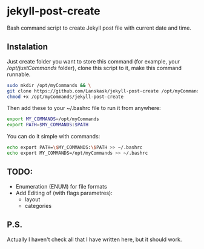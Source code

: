# jekyll-post-create

Bash command script to create Jekyll post file with current date and time. 

Instalation
-----------

Just create folder you want to store this command (for example, your */opt/justCommands* folder), clone this script to it, make this command runnable. 

```bash
sudo mkdir /opt/myCommands && \
git clone https://github.com/Lanskask/jekyll-post-create /opt/myCommands && \
chmod +x /opt/myCommands/jekyll-post-create
```
Then add these to your ~/.bashrc file to run it from anywhere: 
```bash
export MY_COMMANDS=/opt/myCommands
export PATH=$MY_COMMANDS:$PATH
```

You can do it simple with commands:
```bash
echo export PATH=\$MY_COMMANDS:\$PATH >> ~/.bashrc
echo export MY_COMMANDS=/opt/myCommands >> ~/.bashrc
```

TODO:
----

  - Enumeration (ENUM) for file formats 
  - Add Editing of (with flags parametres): 
    * layout
    * categories

P.S.
----
Actually I haven't check all that I have written here, but it should work.
